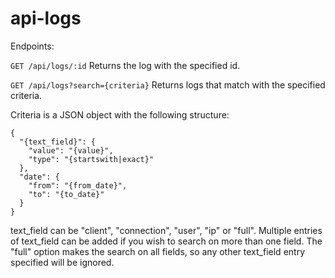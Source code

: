 # api-logs

Endpoints:

```GET /api/logs/:id```
Returns the log with the specified id.

```GET /api/logs?search={criteria}```
Returns logs that match with the specified criteria.

Criteria is a JSON object with the following structure:
```
{
  "{text_field}": {
    "value": "{value}",
    "type": "{startswith|exact}"
  },
  "date": {
    "from": "{from_date}",
    "to": "{to_date}"
  }
}
```

text_field can be "client", "connection", "user", "ip" or "full". Multiple entries of text_field can be added if you wish to search on more than one field. The "full" option makes the search on all fields, so any other text_field entry specified will be ignored.
